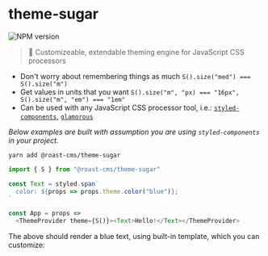 # theme-sugar
![NPM version](https://badge.fury.io/gh/roast-cms%2Ftheme-sugar.svg)
> 🍬 Customizeable, extendable theming engine for JavaScript CSS processors
- Don't worry about remembering things as much `S().size("med") === S().size("m")`
- Get values in units that you want `S().size("m", "px) === "16px", S().size("m", "em") === "1em"`
- Can be used with any JavaScript CSS processor tool, i.e.: [`styled-components`](https://github.com/styled-components/styled-components), [`glamorous`](https://github.com/paypal/glamorous)

_Below examples are built with assumption you are using `styled-components` in your project._

```
yarn add @roast-cms/theme-sugar
```
```javascript
import { S } from "@roast-cms/theme-sugar"

const Text = styled.span`
  color: ${props => props.theme.color("blue")};
`

const App = props =>
  <ThemeProvider theme={S()}><Text>Hello!</Text></ThemeProvider>
```

The above should render a blue text, using built-in template, which you can customize:
